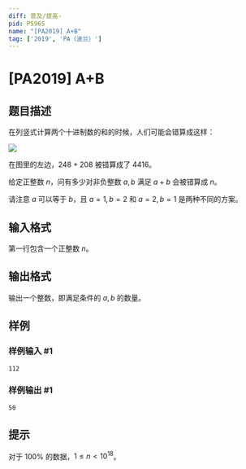 ```yaml
---
diff: 普及/提高-
pid: P5965
name: "[PA2019] A+B"
tag: ['2019', 'PA（波兰）']
---
```

# [PA2019] A+B
## 题目描述

在列竖式计算两个十进制数的和的时候，人们可能会错算成这样：

![](https://cdn.luogu.com.cn/upload/image_hosting/g0xa2tjn.png)

在图里的左边，$248+208$ 被错算成了 $4416$。

给定正整数 $n$，问有多少对非负整数 $a,b$ 满足 $a+b$ 会被错算成 $n$。

请注意 $a$ 可以等于 $b$，且 $a=1,b=2$ 和 $a=2,b=1$ 是两种不同的方案。
## 输入格式

第一行包含一个正整数 $n$。
## 输出格式

输出一个整数，即满足条件的 $a,b$ 的数量。
## 样例

### 样例输入 #1
```
112
```
### 样例输出 #1
```
50
```
## 提示

对于 $100\%$ 的数据，$1\le n<10^{18}$。
